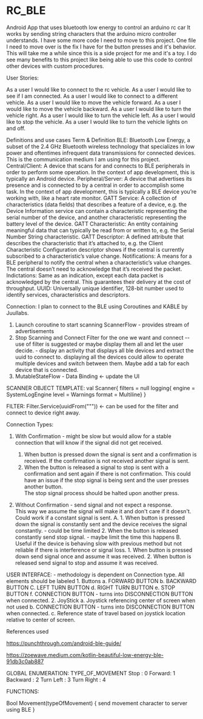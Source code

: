 # RC_BLE
Android App that uses bluetooth low energy to control an arduino rc car
It works by sending string characters that the arduino micro controller understands.
I have some more code I need to move to this project.
One file I need to move over is the fix I have for the button presses and it's behavior.
This will take me a while since this is a side project for me and it's a toy.
I do see many benefits to this project like being able to use this code to control other devices with custom procedures.

User Stories:

As a user I would like to connect to the rc vehicle.
As a user I would like to see if I am connected.
As a user I would like to connect to a different vehicle.
As a user I would like to move the vehicle forward.
As a user I would like to move the vehicle backward.
As a user I would like to turn the vehicle right.
As a user I would like to turn the vehicle left.
As a user I would like to stop the vehicle.
As a user I would like to turn the vehicle lights on and off.

Definitions and use cases
Term & Definition
BLE:
    Bluetooth Low Energy, a subset of the 2.4 GHz Bluetooth wireless technology that specializes in low power and oftentimes infrequent data transmissions for connected devices.
    This is the communication medium I am using for this project.
Central/Client:
    A device that scans for and connects to BLE peripherals in order to perform some operation. In the context of app development, this is typically an Android device.
Peripheral/Server:
    A device that advertises its presence and is connected to by a central in order to accomplish some task. In the context of app development, this is typically a BLE device you’re working with, like a heart rate monitor.
GATT Service:
    A collection of characteristics (data fields) that describes a feature of a device, e.g. the Device Information service can contain a characteristic representing the serial number of the device, and another characteristic representing the battery level of the device.
GATT Characteristic:
    An entity containing meaningful data that can typically be read from or written to, e.g. the Serial Number String characteristic.
GATT Descriptor:
    A defined attribute that describes the characteristic that it’s attached to, e.g. the Client Characteristic Configuration descriptor shows if the central is currently subscribed to a characteristic’s value change.
Notifications:
    A means for a BLE peripheral to notify the central when a characteristic’s value changes. The central doesn’t need to acknowledge that it’s received the packet.
Indictations:
    Same as an indication, except each data packet is acknowledged by the central. This guarantees their delivery at the cost of throughput.
UUID:
    Universally unique identifier, 128-bit number used to identify services, characteristics and descriptors.

Connection: I plan to connect to the BLE using Coroutines and KABLE by Juullabs.
1. Launch coroutine to start scanning
   ScannerFlow - provides stream of advertisements
2. Stop Scanning and Connect 
   Filter for the one we want and connect -- use of filter is suggested
   or maybe display them all and let the user decide. - display an activity that displays all ble devices and extract the uuid to connect to.
   displaying all the devices could allow to operate multiple devices and switch between them. Maybe add a tab for each device that is connected.
3. MutableStateFlow - Data Binding <- update the UI

SCANNER OBJECT TEMPLATE:
val Scanner{
filters = null
logging{
    engine = SystemLogEngine
    level = Warnings
    format = Multiline}
}

FILTER:
Filter.Service(uuidFrom("""))  <- can be used for the filter and connect to device right away.

Connection Types:

1. With Confirmation - might be slow but would allow for a stable connection that will know if the signal did not get received.
   1. When button is pressed down the signal is sent and a confirmation is received. If the confirmation is not received another signal is sent. 
   2. When the button is released a signal to stop is sent with a confirmation and sent again if there is not confirmation.
      This could have an issue if the stop signal is being sent and the user presses another button.  
      The stop signal process should be halted upon another press.

2. Without Confirmation - send signal and not expect a response.  
   This way we assume the signal will make it and don't care if it doesn't.  Could work if a constant signal is sent.
    A.
       1. When button is pressed down the signal is constantly sent and the device receives the signal constantly. - could be time limited
       2. When the button is released constantly send stop signal. - maybe limit the time this happens
    B.  Useful if the device is behaving slow with previous method but not reliable if there is interference or signal loss.
       1. When button is pressed down send signal once and assume it was received.
       2. When button is released send signal to stop and assume it was received.

USER INTERFACE: - methodology is dependent on Connection type.
    All elements should be labeled
    1. Buttons
        a. FORWARD BUTTON
        b. BACKWARD BUTTON
        C. LEFT TURN BUTTON
        d. RIGHT TURN BUTTON
        e. STOP BUTTON
        f. CONNECTION BUTTON - turns into DISCONNECTION BUTTON when connected.
    2. JoyStick 
        a. Joystick referencing center of screen when not used
        b. CONNECTION BUTTON - turns into DISCONNECTION BUTTON when connected.
        c. Reference state of travel based on joystick location relative to center of screen.

References used

https://punchthrough.com/android-ble-guide/

https://zoewave.medium.com/kotlin-beautiful-low-energy-ble-91db3c0ab887

GLOBAL ENUMERATION:
TYPE_OF_MOVEMENT
Stop : 0
Forward: 1
Backward : 2
Turn Left : 3
Turn Right : 4

FUNCTIONS:

Bool Movement(typeOfMovement)
{
    send movement character to server using BLE
}
